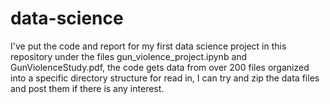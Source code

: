 # data-science
I've put the code and report for my first data science project in this repository under the files gun_violence_project.ipynb and GunViolenceStudy.pdf, the code gets data from over 200 files organized into a specific directory structure for read in, I can try and zip the data files and post them if there is any interest.
